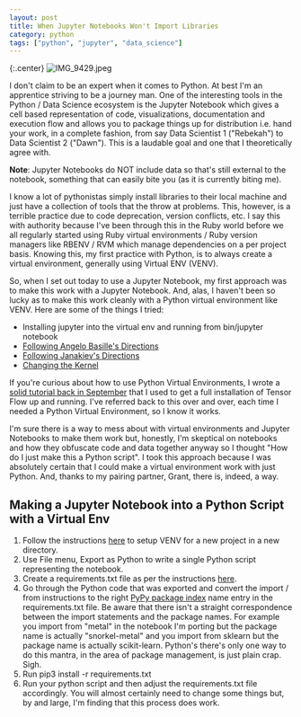```yaml
---
layout: post
title: When Jupyter Notebooks Won't Import Libraries
category: python
tags: ["python", "jupyter", "data_science"]
---
```

{:.center}
![IMG_9429.jpeg](/blog/assets/IMG_9429.jpeg)

I don't claim to be an expert when it comes to Python.  At best I'm an apprentice striving to be a journey man.  One of the interesting tools in the Python / Data Science ecosystem is the Jupyter Notebook which gives a cell based representation of code, visualizations, documentation and execution flow and allows you to package things up for distribution i.e. hand your work, in a complete fashion, from say Data Scientist 1 ("Rebekah") to Data Scientist 2 ("Dawn").  This is a laudable goal and one that I theoretically agree with. 

**Note**: Jupyter Notebooks do NOT include data so that's still external to the notebook, something that can easily bite you (as it is currently biting me).

I know a lot of pythonistas simply install libraries to their local machine and just have a collection of tools that the throw at problems.  This, however, is a terrible practice due to code deprecation, version conflicts, etc.  I say this with authority because I've been through this in the Ruby world before we all regularly started using Ruby virtual environments / Ruby version managers like RBENV / RVM which manage dependencies on a per project basis.  Knowing this, my first practice with Python, is to always create a virtual environment, generally using Virtual ENV (VENV).  

So, when I set out today to use a Jupyter Notebook, my first approach was to make this work with a Jupyter Notebook.  And, alas, I haven't been so lucky as to make this work cleanly with a Python virtual environment like VENV.  Here are some of the things I tried:

* Installing jupyter into the virtual env and running from bin/jupyter notebook
* [Following Angelo Basille's Directions](https://anbasile.github.io/programming/2017/06/25/jupyter-venv/)
* [Following Janakiev's Directions](https://janakiev.com/blog/jupyter-virtual-envs/)
* [Changing the Kernel](https://stackoverflow.com/questions/44586234/how-to-change-kernel-when-jupyter-notebook-shows-only-one-python?rq=1)

If you're curious about how to use Python Virtual Environments, I wrote a [solid tutorial back in September](https://fuzzyblog.io/blog/python/2019/09/09/working-up-to-bert-installing-tensorflow-for-python.html) that I used to get a full installation of Tensor Flow up and running.  I've referred back to this over and over, each time I needed a Python Virtual Environment, so I know it works.

I'm sure there is a way to mess about with virtual environments and Jupyter Notebooks to make them work but, honestly, I'm skeptical on notebooks and how they obfuscate code and data together anyway so I thought "How do I just make this a Python script".  I took this approach because I was absolutely certain that I could make a virtual environment work with just Python.  And, thanks to my pairing partner, Grant, there is, indeed, a way.

## Making a Jupyter Notebook into a Python Script with a Virtual Env

1.  Follow the instructions [here](https://fuzzyblog.io/blog/python/2019/09/09/working-up-to-bert-installing-tensorflow-for-python.html) to setup VENV for a new project in a new directory.
2. Use File menu, Export as Python to write a single Python script representing the notebook.
3. Create a requirements.txt file as per the instructions [here](https://fuzzyblog.io/blog/python/2019/09/10/building-a-python-requirements-txt-file.html).
4. Go through the Python code that was exported and convert the import / from instructions to the right [PyPy package index](http://packages.pypy.org/) name entry in the requirements.txt file.  Be aware that there isn't a straight correspondence between the import statements and the package names.  For example you import from "metal" in the notebook I'm porting but the package name is actually "snorkel-metal" and you import from sklearn but the package name is actually scikit-learn.  Python's there's only one way to do this mantra, in the area of package management, is just plain crap.  Sigh.
5. Run pip3 install -r requirements.txt
5. Run your python script and then adjust the requirements.txt file accordingly.  You will almost certainly need to change some things but, by and large, I'm finding that this process does work.  